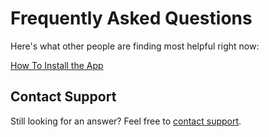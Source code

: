 # Frequently Asked Questions

Here's what other people are finding most helpful right now:

[How To Install the App](how-to-guides/index.md#how-to-install-the-app)

## Contact Support

Still looking for an answer?
Feel free to [contact support](https://revenuehunt.com/contact/).
